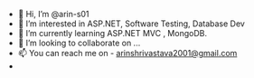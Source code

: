 - 👋 Hi, I’m @arin-s01
- 👀 I’m interested in ASP.NET, Software Testing, Database Dev 
- 🌱 I’m currently learning ASP.NET MVC , MongoDB. 
- 💞️ I’m looking to collaborate on ...
- 📫 You can reach me on - arinshrivastava2001@gmail.com
- 

<!---
arin-s01/arin-s01 is a ✨ special ✨ repository because its `README.md` (this file) appears on your GitHub profile.
You can click the Preview link to take a look at your changes.
--->
